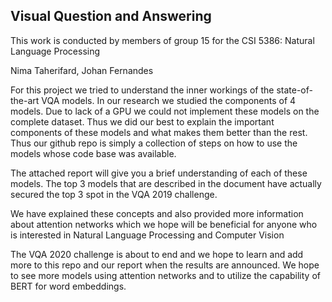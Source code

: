 ## Visual Question and Answering

This work is conducted by members of group 15 for the CSI 5386: Natural Language Processing

Nima Taherifard, 
Johan Fernandes

For this project we tried to understand the inner workings of the state-of-the-art VQA models.
In our research we studied the components of 4 models. Due to lack of a GPU we could not implement
these models on the complete dataset. 
Thus we did our best to explain the important components of these models and what makes them
better than the rest. Thus our github repo is simply a collection of steps on how to use the models
whose code base was available.

The attached report will give you a brief understanding of each of these models. The top 3 models that
are described in the document have actually secured the top 3 spot in the VQA 2019 challenge.

We have explained these concepts and also provided more information about attention networks which we hope will be beneficial for
anyone who is interested in Natural Language Processing and Computer Vision

The VQA 2020 challenge is about to end and we hope to learn and add more to this repo and our report
when the results are announced. We hope to see more models using attention networks and to utilize the 
capability of BERT for word embeddings.